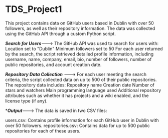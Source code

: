# TDS_Project1
This project contains data on GitHub users based in Dublin with over 50 followers, as well as their repository information. The data was collected using the GitHub API through a custom Python script. 

***********Search for Users***********--->
The GitHub API was used to search for users with:
Location set to "Dublin"
Minimum followers set to 50
For each user returned by the search, the script retrieved detailed profile information, including username, name, company, email, bio, number of followers, number of public repositories, and account creation date.

***************Repository Data Collection*************** --->
For each user meeting the search criteria, the script collected data on up to 500 of their public repositories. 
The repository data includes:
Repository name
Creation date
Number of stars and watchers
Main programming language used
Additional repository attributes such as whether it has projects and a wiki enabled, and the license type (if any).

**********Output*********--->
The data is saved in two CSV files:

users.csv: Contains profile information for each GitHub user in Dublin with over 50 followers.
repositories.csv: Contains data for up to 500 public repositories for each of these users.
